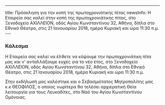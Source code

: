 ---
title: Πρόσκληση για την κοπή της πρωτοχρονιάτικης πίτας
newsInfo: Η Εταιρεία σας καλεί στην κοπή της πρωτοχρονιάτικης πίτας, στο Ξενοδοχείο ΑΧΙΛΛΕΙΟΝ, οδός Αγίου Κωνσταντίνου 32, Αθήνα, δίπλα στο Εθνικό Θέατρο, στις 21 Ιανουαρίου 2018, ημέρα Κυριακή και ώρα 11:30 π.μ.
--- 

### Κάλεσμα

Η Εταιρεία σας καλεί να έλθετε να κόψουμε την πρωτοχρονιάτικη πίτα μας και ν’ ανταλλάξουμε ευχές για το νέο έτος, στο Ξενοδοχείο ΑΧΙΛΛΕΙΟΝ, οδός Αγίου Κωνσταντίνου 32, Αθήνα, δίπλα στο Εθνικό Θέατρο, στις 21 Ιανουαρίου 2018, ημέρα Κυριακή και ώρα 11:30 π.μ.

Στην εκδήλωσή μας καλέστηκε και ο Σεβασμιότατος Μητροπολίτης μας κ.κ ΘΕΟΦΙΛΟΣ, ο οποίος νωρίτερα θα τελέσει αρχιερατική Θεία λειτουργία για τους Λευκαδίτες, στο Ναό του Αγίου Κωνσταντίνου Ομόνοιας. 
